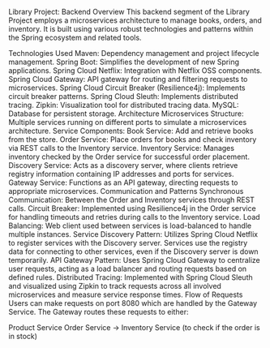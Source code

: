 Library Project: Backend
Overview
This backend segment of the Library Project employs a microservices architecture to manage books, orders, and inventory. It is built using various robust technologies and patterns within the Spring ecosystem and related tools.

Technologies Used
Maven: Dependency management and project lifecycle management.
Spring Boot: Simplifies the development of new Spring applications.
Spring Cloud Netflix: Integration with Netflix OSS components.
Spring Cloud Gateway: API gateway for routing and filtering requests to microservices.
Spring Cloud Circuit Breaker (Resilience4j): Implements circuit breaker patterns.
Spring Cloud Sleuth: Implements distributed tracing.
Zipkin: Visualization tool for distributed tracing data.
MySQL: Database for persistent storage.
Architecture
Microservices Structure: Multiple services running on different ports to simulate a microservices architecture.
Service Components:
Book Service: Add and retrieve books from the store.
Order Service: Place orders for books and check inventory via REST calls to the Inventory service.
Inventory Service: Manages inventory checked by the Order service for successful order placement.
Discovery Service: Acts as a discovery server, where clients retrieve registry information containing IP addresses and ports for services.
Gateway Service: Functions as an API gateway, directing requests to appropriate microservices.
Communication and Patterns
Synchronous Communication: Between the Order and Inventory services through REST calls.
Circuit Breaker: Implemented using Resilience4j in the Order service for handling timeouts and retries during calls to the Inventory service.
Load Balancing: Web client used between services is load-balanced to handle multiple instances.
Service Discovery Pattern: Utilizes Spring Cloud Netflix to register services with the Discovery server. Services use the registry data for connecting to other services, even if the Discovery server is down temporarily.
API Gateway Pattern: Uses Spring Cloud Gateway to centralize user requests, acting as a load balancer and routing requests based on defined rules.
Distributed Tracing: Implemented with Spring Cloud Sleuth and visualized using Zipkin to track requests across all involved microservices and measure service response times.
Flow of Requests
Users can make requests on port 8080 which are handled by the Gateway Service. The Gateway routes these requests to either:

Product Service
Order Service → Inventory Service (to check if the order is in stock)
